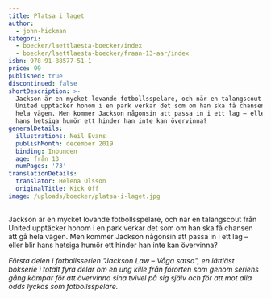 ```yaml
---
title: Platsa i laget
author:
  - john-hickman
kategori:
  - boecker/laettlaesta-boecker/index
  - boecker/laettlaesta-boecker/fraan-13-aar/index
isbn: 978-91-88577-51-1
price: 99
published: true
discontinued: false
shortDescription: >-
  Jackson är en mycket lovande fotbollsspelare, och när en talangscout från
  United upptäcker honom i en park verkar det som om han ska få chansen att gå
  hela vägen. Men kommer Jackson någonsin att passa in i ett lag – eller blir
  hans hetsiga humör ett hinder han inte kan övervinna?
generalDetails:
  illustrations: Neil Evans
  publishMonth: december 2019
  binding: Inbunden
  age: från 13
  numPages: '73'
translationDetails:
  translator: Helena Olsson
  originalTitle: Kick Off
image: /uploads/boecker/platsa-i-laget.jpg
---
```

Jackson är en mycket lovande fotbollsspelare, och när en talangscout från United upptäcker honom i en park verkar det som om han ska få chansen att gå hela vägen. Men kommer Jackson någonsin att passa in i ett lag – eller blir hans hetsiga humör ett hinder han inte kan övervinna?

_Första delen i fotbollsserien "Jackson Law – Våga satsa", en lättläst bokserie i totalt fyra delar om en ung kille från förorten som genom seriens gång kämpar för att övervinna sina tvivel på sig själv och för att mot alla odds lyckas som fotbollsspelare._
